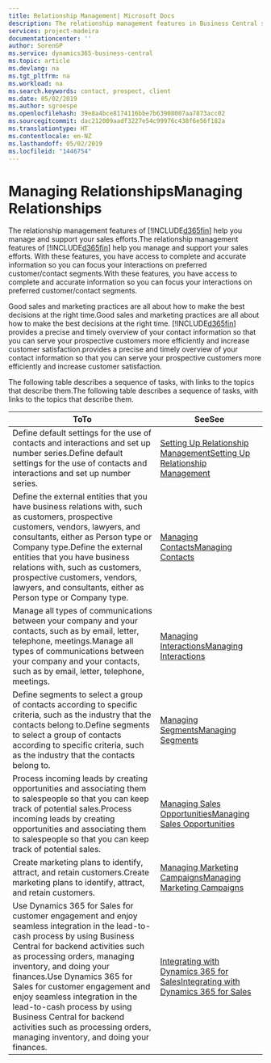 ```yaml
---
title: Relationship Management| Microsoft Docs
description: The relationship management features in Business Central support your sales efforts and let you access information about contacts and prospects so you can serve customers efficiently.
services: project-madeira
documentationcenter: ''
author: SorenGP
ms.service: dynamics365-business-central
ms.topic: article
ms.devlang: na
ms.tgt_pltfrm: na
ms.workload: na
ms.search.keywords: contact, prospect, client
ms.date: 05/02/2019
ms.author: sgroespe
ms.openlocfilehash: 39e8a4bce8174116bbe7b63908007aa7873acc02
ms.sourcegitcommit: dac212009aadf3227e54c99976c438f6e56f182a
ms.translationtype: HT
ms.contentlocale: en-NZ
ms.lasthandoff: 05/02/2019
ms.locfileid: "1446754"
---
```

# <a name="managing-relationships"></a><span data-ttu-id="9199d-103">Managing Relationships</span><span class="sxs-lookup"><span data-stu-id="9199d-103">Managing Relationships</span></span>
<span data-ttu-id="9199d-104">The relationship management features of [!INCLUDE[d365fin](includes/d365fin_md.md)] help you manage and support your sales efforts.</span><span class="sxs-lookup"><span data-stu-id="9199d-104">The relationship management features of [!INCLUDE[d365fin](includes/d365fin_md.md)] help you manage and support your sales efforts.</span></span> <span data-ttu-id="9199d-105">With these features, you have access to complete and accurate information so you can focus your interactions on preferred customer/contact segments.</span><span class="sxs-lookup"><span data-stu-id="9199d-105">With these features, you have access to complete and accurate information so you can focus your interactions on preferred customer/contact segments.</span></span>

<span data-ttu-id="9199d-106">Good sales and marketing practices are all about how to make the best decisions at the right time.</span><span class="sxs-lookup"><span data-stu-id="9199d-106">Good sales and marketing practices are all about how to make the best decisions at the right time.</span></span> [!INCLUDE[d365fin](includes/d365fin_md.md)] <span data-ttu-id="9199d-107">provides a precise and timely overview of your contact information so that you can serve your prospective customers more efficiently and increase customer satisfaction.</span><span class="sxs-lookup"><span data-stu-id="9199d-107">provides a precise and timely overview of your contact information so that you can serve your prospective customers more efficiently and increase customer satisfaction.</span></span>

<span data-ttu-id="9199d-108">The following table describes a sequence of tasks, with links to the topics that describe them.</span><span class="sxs-lookup"><span data-stu-id="9199d-108">The following table describes a sequence of tasks, with links to the topics that describe them.</span></span>  

| <span data-ttu-id="9199d-109">To</span><span class="sxs-lookup"><span data-stu-id="9199d-109">To</span></span> | <span data-ttu-id="9199d-110">See</span><span class="sxs-lookup"><span data-stu-id="9199d-110">See</span></span> |
| --- | --- |
|<span data-ttu-id="9199d-111">Define default settings for the use of contacts and interactions and set up number series.</span><span class="sxs-lookup"><span data-stu-id="9199d-111">Define default settings for the use of contacts and interactions and set up number series.</span></span>|[<span data-ttu-id="9199d-112">Setting Up Relationship Management</span><span class="sxs-lookup"><span data-stu-id="9199d-112">Setting Up Relationship Management</span></span>](marketing-setup-marketing.md)|
|<span data-ttu-id="9199d-113">Define the external entities that you have business relations with, such as customers, prospective customers, vendors, lawyers, and consultants, either as Person type or Company type.</span><span class="sxs-lookup"><span data-stu-id="9199d-113">Define the external entities that you have business relations with, such as customers, prospective customers, vendors, lawyers, and consultants, either as Person type or Company type.</span></span>|[<span data-ttu-id="9199d-114">Managing Contacts</span><span class="sxs-lookup"><span data-stu-id="9199d-114">Managing Contacts</span></span>](marketing-contacts.md)|
|<span data-ttu-id="9199d-115">Manage all types of communications between your company and your contacts, such as by email, letter, telephone, meetings.</span><span class="sxs-lookup"><span data-stu-id="9199d-115">Manage all types of communications between your company and your contacts, such as by email, letter, telephone, meetings.</span></span>|[<span data-ttu-id="9199d-116">Managing Interactions</span><span class="sxs-lookup"><span data-stu-id="9199d-116">Managing Interactions</span></span>](marketing-interactions.md)|
|<span data-ttu-id="9199d-117">Define segments to select a group of contacts according to specific criteria, such as the industry that the contacts belong to.</span><span class="sxs-lookup"><span data-stu-id="9199d-117">Define segments to select a group of contacts according to specific criteria, such as the industry that the contacts belong to.</span></span>|[<span data-ttu-id="9199d-118">Managing Segments</span><span class="sxs-lookup"><span data-stu-id="9199d-118">Managing Segments</span></span>](marketing-segments.md)|
|<span data-ttu-id="9199d-119">Process incoming leads by creating opportunities and associating them to salespeople so that you can keep track of potential sales.</span><span class="sxs-lookup"><span data-stu-id="9199d-119">Process incoming leads by creating opportunities and associating them to salespeople so that you can keep track of potential sales.</span></span>|[<span data-ttu-id="9199d-120">Managing Sales Opportunities</span><span class="sxs-lookup"><span data-stu-id="9199d-120">Managing Sales Opportunities</span></span>](marketing-manage-sales-opportunities.md)|
|<span data-ttu-id="9199d-121">Create marketing plans to identify, attract, and retain customers.</span><span class="sxs-lookup"><span data-stu-id="9199d-121">Create marketing plans to identify, attract, and retain customers.</span></span>|[<span data-ttu-id="9199d-122">Managing Marketing Campaigns</span><span class="sxs-lookup"><span data-stu-id="9199d-122">Managing Marketing Campaigns</span></span>](marketing-campaigns.md)|
|<span data-ttu-id="9199d-123">Use Dynamics 365 for Sales for customer engagement and enjoy seamless integration in the lead-to-cash process by using Business Central for backend activities such as processing orders, managing inventory, and doing your finances.</span><span class="sxs-lookup"><span data-stu-id="9199d-123">Use Dynamics 365 for Sales for customer engagement and enjoy seamless integration in the lead-to-cash process by using Business Central for backend activities such as processing orders, managing inventory, and doing your finances.</span></span>|[<span data-ttu-id="9199d-124">Integrating with Dynamics 365 for Sales</span><span class="sxs-lookup"><span data-stu-id="9199d-124">Integrating with Dynamics 365 for Sales</span></span>](marketing-integrate-dynamicscrm.md)|
